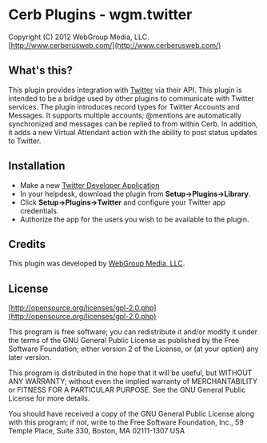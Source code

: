 Cerb Plugins - wgm.twitter
===========================================
Copyright (C) 2012 WebGroup Media, LLC.  
[http://www.cerberusweb.com/](http://www.cerberusweb.com/)  

What's this?
------------
This plugin provides integration with [Twitter](http://www.twitter.com/) via their API. This plugin is intended to be a bridge used by other plugins to communicate with Twitter services. The plugin introduces record types for Twitter Accounts and Messages.  It supports multiple accounts;  @mentions are automatically synchronized and messages can be replied to from within Cerb.  In addition, it adds a new Virtual Attendant action with the ability to post status updates to Twitter.

Installation
------------
* Make a new [Twitter Developer Application](https://dev.twitter.com/apps/new)
* In your helpdesk, download the plugin from **Setup->Plugins->Library**.
* Click **Setup->Plugins->Twitter** and configure your Twitter app credentials.
* Authorize the app for the users you wish to be available to the plugin.

Credits
-------
This plugin was developed by [WebGroup Media, LLC](http://www.cerberusweb.com/).

License
-------

[http://opensource.org/licenses/gpl-2.0.php](http://opensource.org/licenses/gpl-2.0.php)  

This program is free software; you can redistribute it and/or modify it under the terms of the GNU General Public License as published by the Free Software Foundation; either version 2 of the License, or (at your option) any later version.

This program is distributed in the hope that it will be useful, but WITHOUT ANY WARRANTY; without even the implied warranty of MERCHANTABILITY or FITNESS FOR A PARTICULAR PURPOSE. See the GNU General Public License for more details.

You should have received a copy of the GNU General Public License along with this program; if not, write to the Free Software Foundation, Inc., 59 Temple Place, Suite 330, Boston, MA 02111-1307 USA
